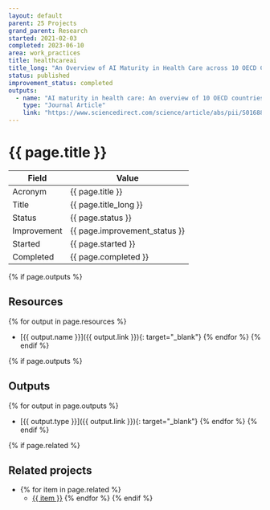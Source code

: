 ```yaml
---
layout: default
parent: 25 Projects
grand_parent: Research
started: 2021-02-03
completed: 2023-06-10
area: work_practices
title: healthcareai
title_long: "An Overview of AI Maturity in Health Care across 10 OECD Countries"
status: published
improvement_status: completed
outputs:
  - name: "AI maturity in health care: An overview of 10 OECD countries"
    type: "Journal Article"
    link: "https://www.sciencedirect.com/science/article/abs/pii/S0168851023002233"
---
```


# {{ page.title }}

Field               | Value
------------------- | ----------------------------------
Acronym             | {{ page.title }}
Title               | {{ page.title_long }}
Status              | {{ page.status }}
Improvement         | {{ page.improvement_status }}
Started             | {{ page.started }}
Completed           | {{ page.completed }}

{% if page.outputs %}
## Resources

  {% for output in page.resources %}
  - [{{ output.name }}]({{ output.link }}){: target="_blank"}
  {% endfor %}
{% endif %}

{% if page.outputs %}
## Outputs

  {% for output in page.outputs %}
  - [{{ output.type }}]({{ output.link }}){: target="_blank"}
  {% endfor %}
{% endif %}

{% if page.related %}
## Related projects 

- {% for item in page.related %}
  - <a href="{{ item }}">{{ item }}</a>
{% endfor %}
{% endif %}
